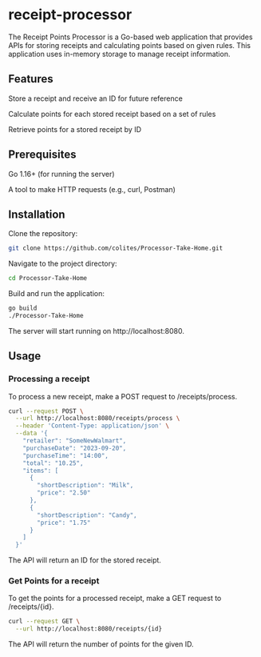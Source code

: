 # receipt-processor

The Receipt Points Processor is a Go-based web application that provides APIs for storing receipts and calculating points based on given rules. This application uses in-memory storage to manage receipt information.

## Features
Store a receipt and receive an ID for future reference

Calculate points for each stored receipt based on a set of rules

Retrieve points for a stored receipt by ID

## Prerequisites
Go 1.16+ (for running the server)

A tool to make HTTP requests (e.g., curl, Postman)

## Installation

Clone the repository:
```bash
git clone https://github.com/colites/Processor-Take-Home.git
```
Navigate to the project directory:
```bash
cd Processor-Take-Home
```
Build and run the application:
```bash
go build
./Processor-Take-Home

```

The server will start running on http://localhost:8080.

## Usage

### Processing a receipt
To process a new receipt, make a POST request to /receipts/process.
```bash
curl --request POST \
  --url http://localhost:8080/receipts/process \
  --header 'Content-Type: application/json' \
  --data '{
    "retailer": "SomeNewWalmart",
    "purchaseDate": "2023-09-20",
    "purchaseTime": "14:00",
    "total": "10.25",
    "items": [
      {
        "shortDescription": "Milk",
        "price": "2.50"
      },
      {
        "shortDescription": "Candy",
        "price": "1.75"
      }
    ]
  }'
```
The API will return an ID for the stored receipt.

### Get Points for a receipt

To get the points for a processed receipt, make a GET request to /receipts/{id}.
```bash
curl --request GET \
  --url http://localhost:8080/receipts/{id}
```

The API will return the number of points for the given ID.

